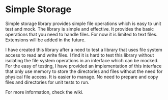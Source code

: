 # Simple Storage
Simple storage library provides simple file operations which is easy to unit test and mock. The library is simple and effective. It provides the basic operations that you need to handle files. For now it is limited to text files. Extensions will be added in the future.

I have created this library after a need to test a library that uses file system access to read and write files. I find it is hard to test this library without isolating the file system operations in an interface which can be mocked. For the easy of testing, I have provided an implementation of this interface that only use memory to store the directories and files without the need for physical file access. It is easier to manage. No need to prepare and copy files and directories for unit tests to run.

For more information, check the wiki.
